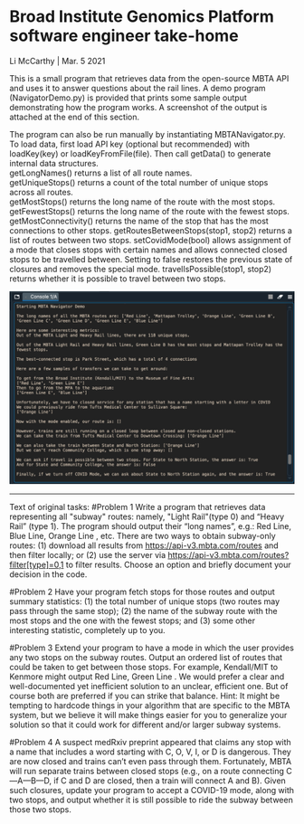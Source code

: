# Broad Institute Genomics Platform software engineer take-home
Li McCarthy | Mar. 5 2021

This is a small program that retrieves data from the open-source MBTA API and uses it to answer questions
about the rail lines.  A demo program (NavigatorDemo.py) is provided that prints some sample output demonstrating how the program works.  A screenshot of the output is attached at the end of this section.  

The program can also be run manually by instantiating MBTANavigator.py.  To load data, first load API key (optional but recommended) with loadKey(key) or loadKeyFromFile(file).  Then call getData() to generate internal data structures.  
getLongNames() returns a list of all route names.  
getUniqueStops() returns a count of the total number of unique stops across
all routes.  
getMostStops() returns the long name of the route with the most stops.  
getFewestStops() returns the long name of the route with the fewest stops.  
getMostConnectivity() returns the name of the stop that has the most connections to other stops.
getRoutesBetweenStops(stop1, stop2) returns a list of routes between two stops.
setCovidMode(bool) allows assignment of a mode that closes stops with 
certain names and allows connected closed stops to be travelled between. Setting to false restores the previous state of closures and removes the special mode.
travelIsPossible(stop1, stop2) returns whether it is possible to travel between two stops.  

![Demo Output](demo_screenshot.png)



***

Text of original tasks:
#Problem 1
Write a program that retrieves data representing all "subway" routes: namely, "Light Rail"(type 0)
and “Heavy Rail” (type 1). The program should output their “long names”, e.g.: Red Line,
Blue Line, Orange Line , etc.
There are two ways to obtain subway-only routes:
(1) download all results from https://api-v3.mbta.com/routes and then filter locally; or
(2) use the server via https://api-v3.mbta.com/routes?filter[type]=0,1 to filter
results.
Choose an option and briefly document your decision in the code.

#Problem 2
Have your program fetch stops for those routes and output summary statistics:
(1) the total number of unique stops (two routes may pass through the same stop);
(2) the name of the subway route with the most stops and the one with the fewest stops; and
(3) some other interesting statistic, completely up to you.

#Problem 3
Extend your program to have a mode in which the user provides any two stops on the subway
routes. Output an ordered list of routes that could be taken to get between those stops.
For example, Kendall/MIT to Kenmore might output Red Line, Green Line . We would
prefer a clear and well-documented yet inefficient solution to an unclear, efficient one. But of
course both are preferred if you can strike that balance.
Hint: It might be tempting to hardcode things in your algorithm that are specific to the MBTA
system, but we believe it will make things easier for you to generalize your solution so that it
could work for different and/or larger subway systems.

#Problem 4
A suspect medRxiv preprint appeared that claims any stop with a name that includes a word
starting with C, O, V, I, or D is dangerous. They are now closed and trains can’t even pass
through them. Fortunately, MBTA will run separate trains between closed stops (e.g., on a route
connecting C—A—B—D, if C and D are closed, then a train will connect A and B). Given such
closures, update your program to accept a COVID-19 mode, along with two stops, and output
whether it is still possible to ride the subway between those two stops.
